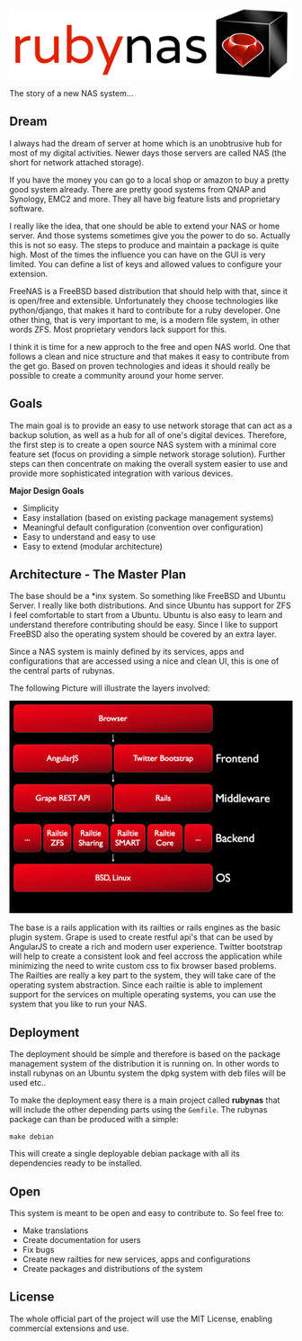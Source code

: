 ![alt text](resources/rubynas-text.png "rubynas")

The story of a new NAS system...

## Dream

I always had the dream of server at home which is an unobtrusive hub for most of my digital activities. Newer days those servers are called NAS (the short for network attached storage).

If you have the money you can go to a local shop or amazon to buy a pretty good system already. There are pretty good systems from QNAP and Synology, EMC2 and more. They all have big feature lists and proprietary software.

I really like the idea, that one should be able to extend your NAS or home server. And those systems sometimes give you the power to do so. Actually this is not so easy. The steps to produce and maintain a package is quite high. Most of the times the influence you can have on the GUI is very limited. You can define a list of keys and allowed values to configure your extension.

FreeNAS is a FreeBSD based distribution that should help with that, since it is open/free and extensible. Unfortunately they choose technologies like python/django, that makes it hard to contribute for a ruby developer. One other thing, that is very important to me, is a modern file system, in other words ZFS. Most proprietary vendors lack support for this.

I think it is time for a new approch to the free and open NAS world. One that follows a clean and nice structure and that makes it easy to contribute from the get go. Based on proven technologies and ideas it should really be possible to create a community around your home server.

## Goals

The main goal is to provide an easy to use network storage that can act as a backup solution, as well as a hub for all of one's digital devices. Therefore, the first step is to create a open source NAS system with a minimal core feature set (focus on providing a simple network storage solution). Further steps can then concentrate on making the overall system easier to use and provide more sophisticated integration with various devices.

**Major Design Goals**

* Simplicity
* Easy installation (based on existing package management systems)
* Meaningful default configuration (convention over configuration)
* Easy to understand and easy to use
* Easy to extend (modular architecture)

## Architecture - The Master Plan

The base should be a *inx system. So something like FreeBSD and Ubuntu Server. I really like both distributions. And since Ubuntu has support for ZFS I feel comfortable to start from a Ubuntu. Ubuntu is also easy to learn and understand therefore contributing should be easy. Since I like to support FreeBSD also the operating system should be covered by an extra layer.

Since a NAS system is mainly defined by its services, apps and configurations that are accessed using a nice and clean UI, this is one of the central parts of rubynas.

The following Picture will illustrate the layers involved:

![alt text](resources/architecture.001.png "Layers")

The base is a rails application with its railties or rails engines as the basic plugin system. Grape is used to create restful api's that can be used by AngularJS to create a rich and modern user experience. Twitter bootstrap will help to create a consistent look and feel accross the application while minimizing the need to write custom css to fix browser based problems. The Railties are really a key part to the system, they will take care of the operating system abstraction. Since each railtie is able to implement support for the services on multiple operating systems, you can use the system that you like to run your NAS.

## Deployment

The deployment should be simple and therefore is based on the package management system of the distribution it is running on. In other words to install rubynas on an Ubuntu system the dpkg system with deb files will be used etc..

To make the deployment easy there is a main project called **rubynas** that will include the other depending parts using the `Gemfile`. The rubynas package can than be produced with a simple:

	make debian

This will create a single deployable debian package with all its dependencies ready to be installed.

## Open 

This system is meant to be open and easy to contribute to. So feel free to:

* Make translations
* Create documentation for users
* Fix bugs
* Create new railties for new services, apps and configurations
* Create packages and distributions of the system

## License

The whole official part of the project will use the MIT License, enabling commercial extensions and use.
